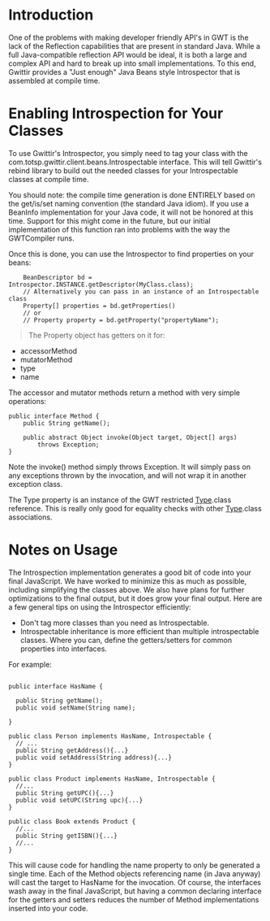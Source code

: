 # Introduction #

One of the problems with making developer friendly API's in GWT is the lack of the Reflection capabilities that are present in standard Java. While a full Java-compatible reflection API would be ideal, it is both a large and complex API and hard to break up into small implementations. To this end, Gwittir provides a "Just enough" Java Beans style Introspector that is assembled at compile time.


# Enabling Introspection for Your Classes #

To use Gwittir's Introspector, you simply need to tag your class with the com.totsp.gwittir.client.beans.Introspectable interface. This will tell Gwittir's rebind library to build out the needed classes for your Introspectable classes at compile time.

You should note: the compile time generation is done ENTIRELY based on the get/is/set naming convention (the standard Java idiom). If you use a BeanInfo implementation for your Java code, it will not be honored at this time. Support for this might come in the future, but our initial implementation of this function ran into problems with the way the GWTCompiler runs.

Once this is done, you can use the Introspector to find properties on your beans:

```
    BeanDescriptor bd = Introspector.INSTANCE.getDescriptor(MyClass.class);
    // Alternatively you can pass in an instance of an Introspectable class
    Property[] properties = bd.getProperties()
    // or
    // Property property = bd.getProperty("propertyName");
```

> The Property object has getters on it for:
  * accessorMethod
  * mutatorMethod
  * type
  * name

The accessor and mutator methods return a method with very simple operations:

```
public interface Method {
    public String getName();

    public abstract Object invoke(Object target, Object[] args)
        throws Exception;
}
```

Note the invoke() method simply throws Exception. It will simply pass on any exceptions thrown by the invocation, and will not wrap it in another exception class.

The Type property is an instance of the GWT restricted [Type](Type.md).class reference. This is really only good for equality checks with other [Type](Type.md).class associations.



# Notes on Usage #

The Introspection implementation generates a good bit of code into your final JavaScript. We have worked to minimize this as much as possible, including simplifying the classes above. We also have plans for further optimizations to the final output, but it does grow your final output.  Here are a few general tips on using the Introspector efficiently:

  * Don't tag more classes than you need as Introspectable.
  * Introspectable inheritance is more efficient than multiple introspectable classes. Where you can, define the getters/setters for common properties into interfaces.

For example:
```

public interface HasName {

  public String getName();
  public void setName(String name);

}

public class Person implements HasName, Introspectable {
  // ...
  public String getAddress(){...}
  public void setAddress(String address){...}
}

public class Product implements HasName, Introspectable {
  //...
  public String getUPC(){...}
  public void setUPC(String upc){...}
}

public class Book extends Product {
  //...
  public String getISBN(){...}
  //...
}
```

This will cause code for handling the name property to only be generated a single time. Each of the Method objects referencing name (in Java anyway) will cast the target to HasName for the invocation. Of course, the interfaces wash away in the final JavaScript, but having a common declaring interface for the getters and setters reduces the number of Method implementations inserted into your code.